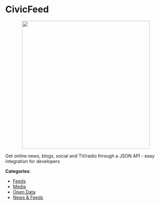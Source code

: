 # CivicFeed
<p align="center">
    <img width="400" src="https://raw.githubusercontent.com/apis-list/apis-list/apis/civicfeed/logo_256x256.png" />
</p>

Get online news, blogs, social and TV/radio through a JSON API - easy integration for developers



**Categories**:
- [Feeds](https://github.com/apis-list/apis-list#feeds)
- [Media](https://github.com/apis-list/apis-list#media)
- [Open Data](https://github.com/apis-list/apis-list#open-data)
- [News & Feeds](https://github.com/apis-list/apis-list#news-and-feeds)








